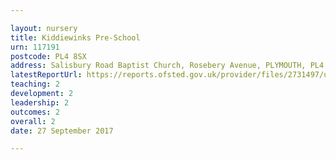 ```yaml
---

layout: nursery
title: Kiddiewinks Pre-School
urn: 117191
postcode: PL4 8SX
address: Salisbury Road Baptist Church, Rosebery Avenue, PLYMOUTH, PL4 8SX
latestReportUrl: https://reports.ofsted.gov.uk/provider/files/2731497/urn/117191.pdf
teaching: 2
development: 2
leadership: 2
outcomes: 2
overall: 2
date: 27 September 2017

---
```

